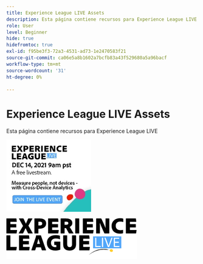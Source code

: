 ```yaml
---
title: Experience League LIVE Assets
description: Esta página contiene recursos para Experience League LIVE
role: User
level: Beginner
hide: true
hidefromtoc: true
exl-id: f95be3f3-72a3-4531-ad73-1e2470583f21
source-git-commit: ca06e5a8b1602a7bcfb83a43f529680a5a96bacf
workflow-type: tm+mt
source-wordcount: '31'
ht-degree: 0%

---
```


# Experience League LIVE Assets

Esta página contiene recursos para Experience League LIVE

![Imagen de la barra lateral del episodio 6](assets/exl-live-ep6-sidebar.jpg)

![Logotipo de Experience League Live](assets/exl-live-logo.png)
